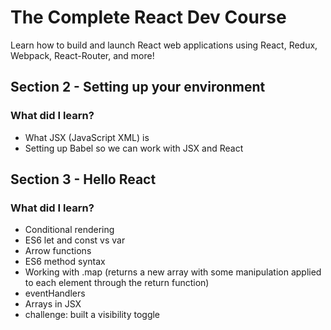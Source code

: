 # The Complete React Dev Course
Learn how to build and launch React web applications using React, Redux, Webpack, React-Router, and more!

## Section 2 - Setting up your environment

### What did I learn? 

- What JSX (JavaScript XML) is 
- Setting up Babel so we can work with JSX and React

## Section 3 - Hello React

### What did I learn? 

- Conditional rendering
- ES6 let and const vs var 
- Arrow functions 
- ES6 method syntax 
- Working with .map (returns a new array with some manipulation applied to each element through the return function)
- eventHandlers
- Arrays in JSX
- challenge: built a visibility toggle